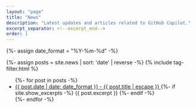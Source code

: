 ```yaml
---
layout: "page"
title: "News"
description: "Latest updates and articles related to GitHub Copilot."
excerpt_separator: <!--excerpt_end-->
order: 1
---
```


{%- assign date_format = "%Y-%m-%d" -%}

{%- assign posts = site.news | sort: 'date' | reverse -%}
{% include tag-filter.html %}

<ul class="post-list">
  {%- for post in posts -%}
    <li class="post-item" data-tags="{{ post.tags | join: ',' | downcase | replace: '_', ' ' | escape }}">
      <a href="{{ post.url | relative_url }}">
        {{ post.date | date: date_format }} - {{ post.title | escape }}
      </a>
      {%- if site.show_excerpts -%}
        {{ post.excerpt }}
      {%- endif -%}
    </li>
  {%- endfor -%}
</ul>
